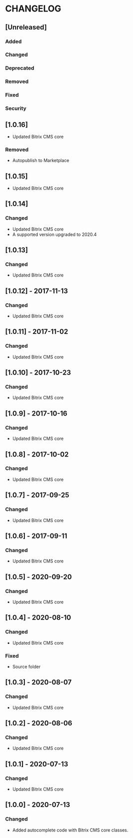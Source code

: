# CHANGELOG

## [Unreleased]
### Added

### Changed

### Deprecated

### Removed

### Fixed

### Security
## [1.0.16]
- Updated Bitrix CMS core

### Removed
- Autopublish to Marketplace

## [1.0.15]
- Updated Bitrix CMS core

## [1.0.14]
### Changed
- Updated Bitrix CMS core
- A supported version upgraded to 2020.4

## [1.0.13]
### Changed
- Updated Bitrix CMS core

## [1.0.12] - 2017-11-13
### Changed
- Updated Bitrix CMS core

## [1.0.11] - 2017-11-02
### Changed
- Updated Bitrix CMS core

## [1.0.10] - 2017-10-23
### Changed
- Updated Bitrix CMS core

## [1.0.9] - 2017-10-16
### Changed
- Updated Bitrix CMS core

## [1.0.8] - 2017-10-02
### Changed
- Updated Bitrix CMS core

## [1.0.7] - 2017-09-25
### Changed
- Updated Bitrix CMS core

## [1.0.6] - 2017-09-11
### Changed
- Updated Bitrix CMS core

## [1.0.5] - 2020-09-20
### Changed
- Updated Bitrix CMS core

## [1.0.4] - 2020-08-10
### Changed
- Updated Bitrix CMS core

### Fixed
- Source folder

## [1.0.3] - 2020-08-07
### Changed
- Updated Bitrix CMS core

## [1.0.2] - 2020-08-06
### Changed
- Updated Bitrix CMS core

## [1.0.1] - 2020-07-13
### Changed
- Updated Bitrix CMS core

## [1.0.0] - 2020-07-13
### Changed
- Added autocomplete code with Bitrix CMS core classes. 
